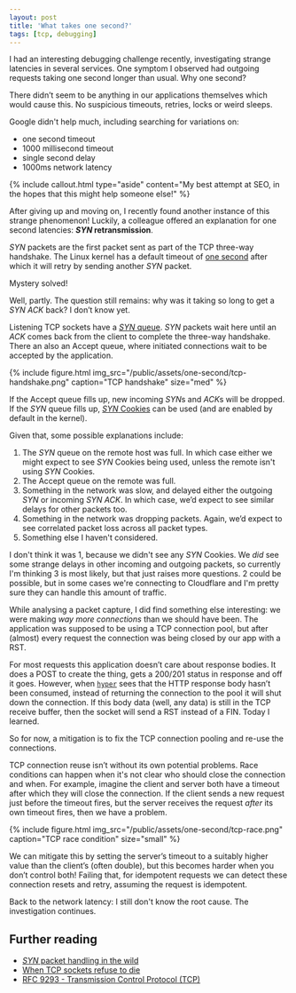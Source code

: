 ```yaml
---
layout: post
title: 'What takes one second?'
tags: [tcp, debugging]
---
```


I had an interesting debugging challenge recently, investigating strange latencies in several services. One symptom I observed had outgoing requests taking one second longer than usual. Why one second?

<!-- markdownlint-disable MD036 MD033 -->

There didn’t seem to be anything in our applications themselves which would cause this. No suspicious timeouts, retries, locks or weird sleeps.

Google didn't help much, including searching for variations on:

- one second timeout
- 1000 millisecond timeout
- single second delay
- 1000ms network latency

{% include callout.html
  type="aside"
  content="My best attempt at SEO, in the hopes that this might help someone else!"
%}

After giving up and moving on, I recently found another instance of this strange phenomenon! Luckily, a colleague offered an explanation for one second latencies: ***SYN* retransmission**.

*SYN* packets are the first packet sent as part of the TCP three-way handshake. The Linux kernel has a default timeout of [one second](https://github.com/torvalds/linux/blob/2fcd07b7ccd5fd10b2120d298363e4e6c53ccf9c/include/net/tcp.h#L144) after which it will retry by sending another *SYN* packet.

Mystery solved!

Well, partly. The question still remains: why was it taking so long to get a *SYN* *ACK* back? I don’t know yet.

Listening TCP sockets have a [*SYN* queue](https://blog.cloudflare.com/*syn*-packet-handling-in-the-wild/#*syn*queue). *SYN* packets wait here until an *ACK* comes back from the client to complete the three-way handshake. There an also an Accept queue, where initiated connections wait to be accepted by the application.

{% include figure.html
  img_src="/public/assets/one-second/tcp-handshake.png"
  caption="TCP handshake"
  size="med"
%}

If the Accept queue fills up, new incoming *SYN*s and *ACK*s will be dropped. If the *SYN* queue fills up, [*SYN* Cookies](https://blog.cloudflare.com/*syn*-packet-handling-in-the-wild/#*syn*flood) can be used (and are enabled by default in the kernel).

Given that, some possible explanations include:

1. The *SYN* queue on the remote host was full. In which case either we might expect to see *SYN* Cookies being used, unless the remote isn't using *SYN* Cookies.
2. The Accept queue on the remote was full.
3. Something in the network was slow, and delayed either the outgoing *SYN* or incoming *SYN* *ACK*. In which case, we’d expect to see similar delays for other packets too.
4. Something in the network was dropping packets. Again, we’d expect to see correlated packet loss across all packet types.
5. Something else I haven't considered.

I don't think it was 1, because we didn't see any *SYN* Cookies. We *did* see some strange delays in other incoming and outgoing packets, so currently I'm thinking 3 is most likely, but that just raises more questions. 2 could be possible, but in some cases we're connecting to Cloudflare and I'm pretty sure they can handle this amount of traffic.

While analysing a packet capture, I did find something else interesting: we were making *way more connections* than we should have been. The application was supposed to be using a TCP connection pool, but after (almost) every request the connection was being closed by our app with a RST.

For most requests this application doesn’t care about response bodies. It does a POST to create the thing, gets a 200/201 status in response and off it goes. However, when [`hyper`](https://github.com/hyperium/hyper) sees that the HTTP response body hasn’t been consumed, instead of returning the connection to the pool it will shut down the connection. If this body data (well, any data) is still in the TCP receive buffer, then the socket will send a RST instead of a FIN. Today I learned.

So for now, a mitigation is to fix the TCP connection pooling and re-use the connections.

TCP connection reuse isn’t without its own potential problems. Race conditions can happen when it's not clear who should close the connection and when. For example, imagine the client and server both have a timeout after which they will close the connection. If the client sends a new request just before the timeout fires, but the server receives the request *after* its own timeout fires, then we have a problem.

{% include figure.html
  img_src="/public/assets/one-second/tcp-race.png"
  caption="TCP race condition"
  size="small"
%}

We can mitigate this by setting the server’s timeout to a suitably higher value than the client’s (often double), but this becomes harder when you don’t control both! Failing that, for idempotent requests we can detect these connection resets and retry, assuming the request is idempotent.

Back to the network latency: I still don't know the root cause. The investigation continues.

## Further reading

- [*SYN* packet handling in the wild](https://blog.cloudflare.com/*syn*-packet-handling-in-the-wild/)
- [When TCP sockets refuse to die](https://blog.cloudflare.com/when-tcp-sockets-refuse-to-die/)
- [RFC 9293 - Transmission Control Protocol (TCP)](https://datatracker.ietf.org/doc/rfc9293/)
